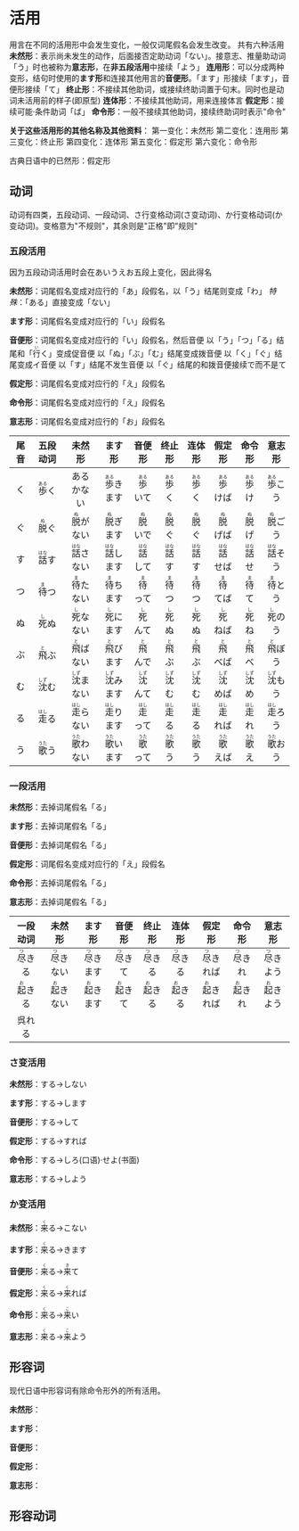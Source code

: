 # 活用

用言在不同的活用形中会发生变化，一般仅词尾假名会发生改变。
共有六种活用
**未然形**：表示尚未发生的动作，后面接否定助动词「ない」。接意志、推量助动词「う」时也被称为**意志形**，在**非五段活用**中接续「よう」
**连用形**：可以分成两种变形，结句时使用的**ます形**和连接其他用言的**音便形**。「ます」形接续「ます」，音便形接续「て」
**终止形**：不接续其他助词，或接续终助词置于句末。同时也是动词未活用前的样子(即原型)
**连体形**：不接续其他助词，用来连接体言
**假定形**：接续可能·条件助词「ば」
**命令形**：一般不接续其他助词，接续终助词时表示"命令"

**关于这些活用形的其他名称及其他资料**：
第一变化：未然形
第二变化：连用形
第三变化：终止形
第四变化：连体形
第五变化：假定形
第六变化：命令形

古典日语中的已然形：假定形

## 动词

动词有四类，五段动词、一段动词、さ行变格动词(さ变动词)、か行变格动词(か变动词)。变格意为"不规则"，其余则是"正格"即"规则"

### 五段活用

因为五段动词活用时会在あいうえお五段上变化，因此得名

**未然形**：词尾假名变成对应行的「あ」段假名，以「う」结尾则变成「わ」
*特殊*：「ある」直接变成「ない」

**ます形**：词尾假名变成对应行的「い」段假名

**音便形**：词尾假名变成对应行的「い」段假名，然后音便
以「う」「つ」「る」结尾和「<ruby>行<rt>い</rt></ruby>く」变成促音便
以「ぬ」「ぶ」「む」结尾变成拨音便
以「く」「ぐ」结尾变成イ音便
以「す」结尾不发生音便
以「ぐ」结尾的和拨音便接续で而不是て

**假定形**：词尾假名变成对应行的「え」段假名

**命令形**：词尾假名变成对应行的「え」段假名

**意志形**：词尾假名变成对应行的「お」段假名

|尾音|五段动词|未然形|ます形|音便形|终止形|连体形|假定形|命令形|意志形|
|:-:|:-:|:-:|:-:|:-:|:-:|:-:|:-:|:-:|:-:|
|く|<ruby>歩<rt>ある</rt></ruby>く|あるかない|<ruby>歩<rt>ある</rt></ruby>きます|<ruby>歩<rt>ある</rt></ruby>いて|<ruby>歩<rt>ある</rt></ruby>く|<ruby>歩<rt>ある</rt></ruby>く|<ruby>歩<rt>ある</rt></ruby>けば|<ruby>歩<rt>ある</rt></ruby>け|<ruby>歩<rt>ある</rt></ruby>こう
|ぐ|<ruby>脱<rt>ぬ</rt></ruby>ぐ|<ruby>脱<rt>ぬ</rt></ruby>がない|<ruby>脱<rt>ぬ</rt></ruby>ぎます|<ruby>脱<rt>ぬ</rt></ruby>いで|<ruby>脱<rt>ぬ</rt></ruby>ぐ|<ruby>脱<rt>ぬ</rt></ruby>ぐ|<ruby>脱<rt>ぬ</rt></ruby>げば|<ruby>脱<rt>ぬ</rt></ruby>げ|<ruby>脱<rt>ぬ</rt></ruby>ごう
|す|<ruby>話<rt>はな</rt></ruby>す|<ruby>話<rt>はな</rt></ruby>さない|<ruby>話<rt>はな</rt></ruby>します|<ruby>話<rt>はな</rt></ruby>して|<ruby>話<rt>はな</rt></ruby>す|<ruby>話<rt>はな</rt></ruby>す|<ruby>話<rt>はな</rt></ruby>せば|<ruby>話<rt>はな</rt></ruby>せ|<ruby>話<rt>はな</rt></ruby>そう
|つ|<ruby>待<rt>ま</rt></ruby>つ|<ruby>待<rt>ま</rt></ruby>たない|<ruby>待<rt>ま</rt></ruby>ちます|<ruby>待<rt>ま</rt></ruby>って|<ruby>待<rt>ま</rt></ruby>つ|<ruby>待<rt>ま</rt></ruby>つ|<ruby>待<rt>ま</rt></ruby>てば|<ruby>待<rt>ま</rt></ruby>て|<ruby>待<rt>ま</rt></ruby>とう|
|ぬ|<ruby>死<rt>し</rt></ruby>ぬ|<ruby>死<rt>し</rt></ruby>なない|<ruby>死<rt>し</rt></ruby>にます|<ruby>死<rt>し</rt></ruby>んて|<ruby>死<rt>し</rt></ruby>ぬ|<ruby>死<rt>し</rt></ruby>ぬ|<ruby>死<rt>し</rt></ruby>ねば|<ruby>死<rt>し</rt></ruby>ね|<ruby>死<rt>し</rt></ruby>のう|
|ぶ|<ruby>飛<rt>と</rt></ruby>ぶ|<ruby>飛<rt>と</rt></ruby>ばない|<ruby>飛<rt>と</rt></ruby>びます|<ruby>飛<rt>と</rt></ruby>んで|<ruby>飛<rt>と</rt></ruby>ぶ|<ruby>飛<rt>と</rt></ruby>ぶ|<ruby>飛<rt>と</rt></ruby>べば|<ruby>飛<rt>と</rt></ruby>べ|<ruby>飛<rt>と</rt></ruby>ぼう|
|む|<ruby>沈<rt>しず</rt></ruby>む|<ruby>沈<rt>しず</rt></ruby>まない|<ruby>沈<rt>しず</rt></ruby>みます|<ruby>沈<rt>しず</rt></ruby>んて|<ruby>沈<rt>しず</rt></ruby>む|<ruby>沈<rt>しず</rt></ruby>む|<ruby>沈<rt>しず</rt></ruby>めば|<ruby>沈<rt>しず</rt></ruby>め|<ruby>沈<rt>しず</rt></ruby>もう|
|る|<ruby>走<rt>はし</rt></ruby>る|<ruby>走<rt>はし</rt></ruby>らない|<ruby>走<rt>はし</rt></ruby>ります|<ruby>走<rt>はし</rt></ruby>って|<ruby>走<rt>はし</rt></ruby>る|<ruby>走<rt>はし</rt></ruby>る|<ruby>走<rt>はし</rt></ruby>れば|<ruby>走<rt>はし</rt></ruby>れ|<ruby>走<rt>はし</rt></ruby>ろう|
|う|<ruby>歌<rt>うた</rt>う</ruby>|<ruby>歌<rt>うた</rt></ruby>わない|<ruby>歌<rt>うた</rt></ruby>います|<ruby>歌<rt>うた</rt></ruby>って|<ruby>歌<rt>うた</rt></ruby>う|<ruby>歌<rt>うた</rt></ruby>う|<ruby>歌<rt>うた</rt></ruby>えば|<ruby>歌<rt>うた</rt></ruby>え|<ruby>歌<rt>うた</rt></ruby>おう|

### 一段活用

**未然形**：去掉词尾假名「る」

**ます形**：去掉词尾假名「る」

**音便形**：去掉词尾假名「る」

**假定形**：词尾假名变成对应行的「え」段假名

**命令形**：去掉词尾假名「る」

**意志形**：去掉词尾假名「る」

|一段动词|未然形|ます形|音便形|终止形|连体形|假定形|命令形|意志形|
|:-:|:-:|:-:|:-:|:-:|:-:|:-:|:-:|:-:|
|<ruby>尽<rt>つ</rt></ruby>きる|<ruby>尽<rt>つ</rt></ruby>きない|<ruby>尽<rt>つ</rt></ruby>きます|<ruby>尽<rt>つ</rt></ruby>きて|<ruby>尽<rt>つ</rt></ruby>きる|<ruby>尽<rt>つ</rt></ruby>きる|<ruby>尽<rt>つ</rt></ruby>きれば|<ruby>尽<rt>つ</rt></ruby>きれ|<ruby>尽<rt>つ</rt></ruby>きよう|
|<ruby>起<rt>お</rt></ruby>きる|<ruby>起<rt>お</rt></ruby>きない|<ruby>起<rt>お</rt></ruby>きます|<ruby>起<rt>お</rt></ruby>きて|<ruby>起<rt>お</rt></ruby>きる|<ruby>起<rt>お</rt></ruby>きる|<ruby>起<rt>お</rt></ruby>きれば|<ruby>起<rt>お</rt></ruby>きれ|<ruby>起<rt>お</rt></ruby>きよう|
|呉れる|||

### さ变活用

**未然形**：する→しない

**ます形**：する→します

**音便形**：する→して

**假定形**：する→すれば

**命令形**：する→しろ(口语)·せよ(书面)

**意志形**：する→しよう

### か变活用

**未然形**：<ruby>来<rt>く</rt></ruby>る→こない

**ます形**：<ruby>来<rt>く</rt></ruby>る→きます

**音便形**：<ruby>来<rt>く</rt></ruby>る→<ruby>来<rt>き</rt></ruby>て

**假定形**：<ruby>来<rt>く</rt></ruby>る→<ruby>来<rt>く</rt></ruby>れば

**命令形**：<ruby>来<rt>く</rt></ruby>る→<ruby>来<rt>こ</rt></ruby>い

**意志形**：<ruby>来<rt>く</rt></ruby>る→<ruby>来<rt>こ</rt></ruby>よう

## 形容词

现代日语中形容词有除命令形外的所有活用。

**未然形**：

**ます形**：

**音便形**：

**假定形**：

**意志形**：

## 形容动词
